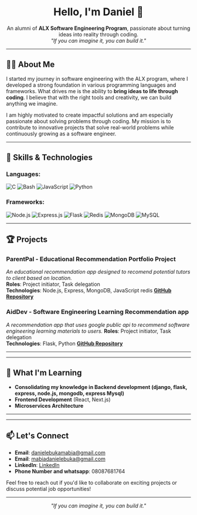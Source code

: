 <h1 align="center">Hello, I'm Daniel 👋</h1>
<p align="center">
  An alumni of <strong>ALX Software Engineering Program</strong>, passionate about turning ideas into reality through coding.
  <br>
  <i>"If you can imagine it, you can build it."</i>
</p>

---

## 👨‍💻 About Me
I started my journey in software engineering with the ALX program, where I developed a strong foundation in various programming languages and frameworks. What drives me is the ability to **bring ideas to life through coding**. I believe that with the right tools and creativity, we can build anything we imagine.

I am highly motivated to create impactful solutions and am especially passionate about solving problems through coding. My mission is to contribute to innovative projects that solve real-world problems while continuously growing as a software engineer.

---

## 🔧 Skills & Technologies

### Languages:

![C](https://img.shields.io/badge/C-A8B9CC?style=for-the-badge&logo=c&logoColor=white)
![Bash](https://img.shields.io/badge/Bash-4EAA25?style=for-the-badge&logo=gnu-bash&logoColor=white)
![JavaScript](https://img.shields.io/badge/JavaScript-F7DF1E?style=for-the-badge&logo=javascript&logoColor=black)
![Python](https://img.shields.io/badge/Python-3776AB?style=for-the-badge&logo=python&logoColor=white)

### Frameworks:
![Node.js](https://img.shields.io/badge/Node.js-339933?style=for-the-badge&logo=node.js&logoColor=white)
![Express.js](https://img.shields.io/badge/Express.js-000000?style=for-the-badge&logo=express&logoColor=white)
![Flask](https://img.shields.io/badge/Flask-000000?style=for-the-badge&logo=flask&logoColor=white)
![Redis](https://img.shields.io/badge/Redis-DC382D?style=for-the-badge&logo=redis&logoColor=white)
![MongoDB](https://img.shields.io/badge/MongoDB-47A248?style=for-the-badge&logo=mongodb&logoColor=white)
![MySQL](https://img.shields.io/badge/MySQL-4479A1?style=for-the-badge&logo=mysql&logoColor=white)

---
## 🏆 Projects

### **ParentPal** - Educational Recommendation Portfolio Project  
_An educational recommendation app designed to recomend potential tutors to client based on location._  
**Roles**: Project initiator, Task delegation  
**Technologies**: Node.js, Express, MongoDB, JavaScript redis
[**GitHub Repository**](https://github.com/princedan-123/parentPal.git "portfolio project repo")

### **AidDev** - Software Engineering Learning Recommendation app
_A recommendation app that uses google public api to recommend software engineering learning materials to users._
**Roles**: Project initiator, Task delegation  
**Technologies**: Flask, Python
[**GitHub Repository**](https://github.com/princedan-123/aidDev.git "my first flask project")

---

---

## 🌱 What I'm Learning
- **Consolidating my knowledge in Backend development (django, flask, express, node.js, mongodb, express Mysql)**
- **Frontend Development** (React, Next.js)
- **Microservices Architecture**
---

---

## 📫 Let's Connect

- **Email**: [danielebukamabia@gmail.com](mailto:danielebukamabia@gmail.com "email me")
- **Email**: [mabiadanielebuka@gmail.com](mailto:mabiadanielebuka@gmail.com "email me")
- **LinkedIn**: [LinkedIn](https://www.linkedin.com/in/daniel-mabia/ "LinkedIn")
- **Phone Number and whatsapp**: 08087681764

Feel free to reach out if you'd like to collaborate on exciting projects or discuss potential job opportunities!

---

<p align="center">
  <i>"If you can imagine it, you can build it."</i>
</p>
<!--
**princedan-123/princedan-123** is a ✨ _special_ ✨ repository because its `README.md` (this file) appears on your GitHub profile.

Here are some ideas to get you started:

- 🔭 I’m currently working on ...
- 🌱 I’m currently learning ...
- 👯 I’m looking to collaborate on ...
- 🤔 I’m looking for help with ...
- 💬 Ask me about ...
- 📫 How to reach me: ...
- 😄 Pronouns: ...
- ⚡ Fun fact: ...
-->
